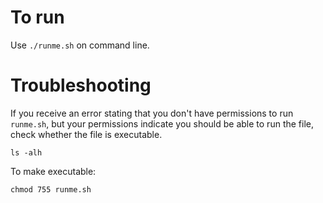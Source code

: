 # To run

Use `./runme.sh` on command line.

# Troubleshooting

If you receive an error stating that you don't have permissions to run `runme.sh`, but your permissions indicate you should be able to run the file, check whether the file is executable.

`ls -alh`

To make executable: 

`chmod 755 runme.sh`